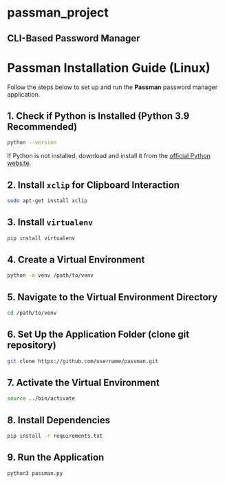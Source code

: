 # passman_project
## CLI-Based Password Manager

# Passman Installation Guide (Linux)

Follow the steps below to set up and run the **Passman** password manager application.

## 1. Check if Python is Installed (Python 3.9 Recommended) 
```bash
python --version
```

If Python is not installed, download and install it from the [official Python website](https://www.python.org/downloads/). 

## 2. Install `xclip` for Clipboard Interaction
```bash
sudo apt-get install xclip
```

## 3. Install `virtualenv`
```bash
pip install virtualenv
```

## 4. Create a Virtual Environment
```bash
python -m venv /path/to/venv
```

## 5. Navigate to the Virtual Environment Directory
```bash
cd /path/to/venv
```

## 6. Set Up the Application Folder (clone git repository)
  ```bash
  git clone https://github.com/username/passman.git
  ```

## 7. Activate the Virtual Environment
  ```bash
  source ../bin/activate
  ```

## 8. Install Dependencies
```bash
pip install -r requirements.txt
```

## 9. Run the Application
```bash
python3 passman.py
```
